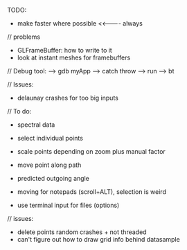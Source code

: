 TODO:
- make faster where possible                                        <<---- always

// problems
- GLFrameBuffer: how to write to it
- look at instant meshes for framebuffers

// Debug tool:
--> gdb myApp
--> catch throw
--> run
--> bt

// Issues:
- delaunay crashes for too big inputs

// To do:
- spectral data

- select individual points
- scale points depending on zoom plus manual factor
- move point along path
- predicted outgoing angle 
- moving for notepads (scroll+ALT), selection is weird
- use terminal input for files (options)

// issues:
- delete points random crashes + not threaded
- can't figure out how to draw grid info behind datasample